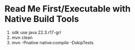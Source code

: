 # Read Me First/Executable with Native Build Tools
1. sdk use java 22.3.r17-grl
2. mvn clean
3. mvn -Pnative native:compile -DskipTests
